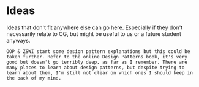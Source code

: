 # Ideas
Ideas that don't fit anywhere else can go here. Especially if they don't necessarily relate to CG, but might be useful to us or a future student anyways.

``` ad-zuzka
OOP & ZSWI start some design pattern explanations but this could be taken further. Refer to the online Design Patterns book, it's very good but doesn't go terribly deep, as far as I remember. There are many places to learn about design patterns, but despite trying to learn about them, I'm still not clear on which ones I should keep in the back of my mind.
```
